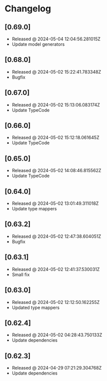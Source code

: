 # Changelog

## [0.69.0]

- Released @ 2024-05-04 12:04:56.281015Z
- Update model generators

## [0.68.0]

- Released @ 2024-05-02 15:22:41.783348Z
- Bugfix

## [0.67.0]

- Released @ 2024-05-02 15:13:06.083174Z
- Update TypeCode

## [0.66.0]

- Released @ 2024-05-02 15:12:18.061645Z
- Update TypeCode

## [0.65.0]

- Released @ 2024-05-02 14:08:46.815562Z
- Update TypeCode

## [0.64.0]

- Released @ 2024-05-02 13:01:49.311018Z
- Update type mappers

## [0.63.2]

- Released @ 2024-05-02 12:47:38.604051Z
- Bugfix

## [0.63.1]

- Released @ 2024-05-02 12:41:37.530031Z
- Small fix

## [0.63.0]

- Released @ 2024-05-02 12:12:50.162255Z
- Updated type mappers

## [0.62.4]

- Released @ 2024-05-02 04:28:43.750133Z
- Update dependencies

## [0.62.3]

- Released @ 2024-04-29 07:21:29.304768Z
- Update dependencies
